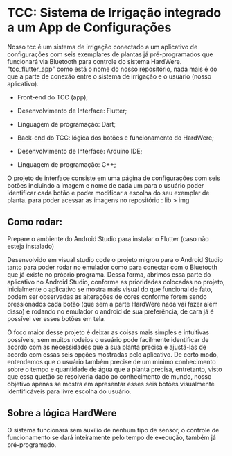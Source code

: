 # TCC: Sistema de Irrigação integrado a um App de Configurações

Nosso tcc é um sistema de irrigação conectado a um aplicativo de configurações com seis exemplares de plantas já pré-programados que funcionará via Bluetooth para controle do sistema HardWere.
"tcc_flutter_app" como está o nome do nosso repositório, nada mais é do que a parte de conexão entre o sistema de irrigação e o usuário (nosso aplicativo).

- Front-end do TCC (app);
- Desenvolvimento de Interface: Flutter;
- Linguagem de programação: Dart;


- Back-end do TCC: lógica dos botões e funcionamento do HardWere;
-  Desenvolvimento de Interface: Arduino IDE;
- Linguagem de programação: C++;

  

O projeto de interface consiste em uma página de configurações com seis botões incluindo a imagem e nome de cada um para o usuário poder identificar cada botão e poder modificar a escolha do seu exemplar de planta.
para poder acessar as imagens no repositório : lib > img

## Como rodar:

Prepare o ambiente do Android Studio para instalar o Flutter (caso não esteja instalado)

Desenvolvido em visual studio code o projeto migrou para o Android Studio tanto para poder rodar no emulador como para conectar com o Bluetooth que já existe no próprio programa.
Dessa forma, abrimos essa parte do aplicativo no Android Studio, conforme as prioridades colocadas no projeto, inicialmente o aplicativo se mostra mais visual do que funcional de fato, podem ser observadas as alterações de cores conforme forem sendo pressionados cada botão (que sem a parte HardWere nada vai fazer além disso) e rodando no emulador o android de sua preferência, de cara já é possível ver esses botões em tela.

O foco maior desse projeto é deixar as coisas mais simples e intuitivas possíveis, sem muitos rodeios o usuário pode facilmente identificar de acordo com as necessidades que a sua planta precisa e ajustá-las de acordo com essas seis opções mostradas pelo aplicativo. De certo modo, entendemos que o usuário também precise de um mínimo conhecimento sobre o tempo e quantidade de água que a planta precisa, entretanto, visto que essa quetão se resolveria dado ao conhecimento de mundo, nosso objetivo apenas se mostra em apresentar esses seis botões visualmente identificáveis para livre escolha do usuário.

## Sobre a lógica HardWere

O sistema funcionará sem auxílio de nenhum tipo de sensor, o controle de funcionamento se dará inteiramente pelo tempo de execução, também já pré-programado. 
